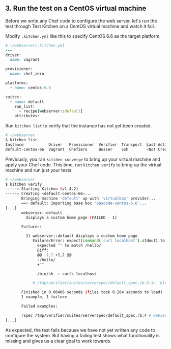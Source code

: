 ## 3. Run the test on a CentOS virtual machine

Before we write any Chef code to configure the web server, let's run the test through Test Kitchen on a CentOS virtual machine and watch it fail.

Modify <code class="file-path">.kitchen.yml</code> like this to specify CentOS 6.6 as the target platform.

```ruby
# ~/webserver/.kitchen.yml
---
driver:
  name: vagrant

provisioner:
  name: chef_zero

platforms:
  - name: centos-6.6

suites:
  - name: default
    run_list:
      - recipe[webserver::default]
    attributes:
```

Run `kitchen list` to verify that the instance has not yet been created.

```bash
# ~/webserver
$ kitchen list
Instance           Driver   Provisioner  Verifier  Transport  Last Action
default-centos-66  Vagrant  ChefZero     Busser    Ssh        <Not Created>
```

Previously, you ran `kitchen converge` to bring up your virtual machine and apply your Chef code. This time, run `kitchen verify` to bring up the virtual machine and run just your tests.

```bash
# ~/webserver
$ kitchen verify
-----> Starting Kitchen (v1.4.2)
-----> Creating <default-centos-66>...
       Bringing machine 'default' up with 'virtualbox' provider...
       ==> default: Importing base box 'opscode-centos-6.6'...
[...]
       webserver::default
         displays a custom home page (FAILED - 1)

       Failures:

         1) webserver::default displays a custom home page
            Failure/Error: expect(command('curl localhost').stdout).to match /hello/
              expected "" to match /hello/
              Diff:
              @@ -1,2 +1,2 @@
              -/hello/
              +""

              /bin/sh -c curl\ localhost

            # /tmp/verifier/suites/serverspec/default_spec.rb:5:in `block (2 levels) in <top (required)>'

       Finished in 0.06486 seconds (files took 0.264 seconds to load)
       1 example, 1 failure

       Failed examples:

       rspec /tmp/verifier/suites/serverspec/default_spec.rb:4 # webserver::default displays a custom home page
[...]
```

As expected, the test fails because we have not yet written any code to configure the system. But having a failing test shows what functionality is missing and gives us a clear goal to work towards.
